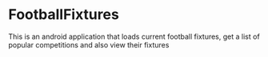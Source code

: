 # FootballFixtures
This is an android application that loads current football fixtures, get a list of popular competitions and also view their fixtures
